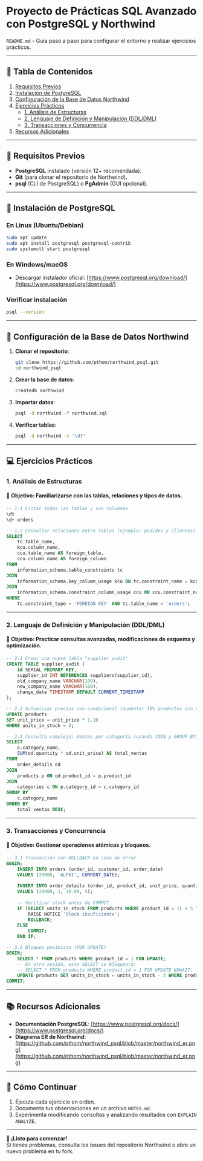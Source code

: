 # **Proyecto de Prácticas SQL Avanzado con PostgreSQL y Northwind**

`README.md` - Guía paso a paso para configurar el entorno y realizar ejercicios prácticos.

---

## **📌 Tabla de Contenidos**
1. [Requisitos Previos](#-requisitos-previos)
2. [Instalación de PostgreSQL](#-instalación-de-postgresql)
3. [Configuración de la Base de Datos Northwind](#-configuración-de-la-base-de-datos-northwind)
4. [Ejercicios Prácticos](#-ejercicios-prácticos)
   - [1. Análisis de Estructuras](#1-análisis-de-estructuras)
   - [2. Lenguaje de Definición y Manipulación (DDL/DML)](#2-lenguaje-de-definición-y-manipulación-ddl-dml)
   - [3. Transacciones y Concurrencia](#3-transacciones-y-concurrencia)
5. [Recursos Adicionales](#-recursos-adicionales)

---

## **🔧 Requisitos Previos**
- **PostgreSQL** instalado (versión 12+ recomendada).
- **Git** (para clonar el repositorio de Northwind).
- **psql** (CLI de PostgreSQL) o **PgAdmin** (GUI opcional).

---

## **🐘 Instalación de PostgreSQL**
### **En Linux (Ubuntu/Debian)**
```bash
sudo apt update
sudo apt install postgresql postgresql-contrib
sudo systemctl start postgresql
```

### **En Windows/macOS**
- Descargar instalador oficial: [https://www.postgresql.org/download/](https://www.postgresql.org/download/)

### **Verificar instalación**
```bash
psql --version
```

---

## **📂 Configuración de la Base de Datos Northwind**
1. **Clonar el repositorio**:
   ```bash
   git clone https://github.com/pthom/northwind_psql.git
   cd northwind_psql
   ```

2. **Crear la base de datos**:
   ```bash
   createdb northwind
   ```

3. **Importar datos**:
   ```bash
   psql -d northwind -f northwind.sql
   ```

4. **Verificar tablas**:
   ```bash
   psql -d northwind -c "\dt"
   ```

---

## **💻 Ejercicios Prácticos**

### **1. Análisis de Estructuras**
#### **📌 Objetivo**: Familiarizarse con las tablas, relaciones y tipos de datos.
```sql
-- 1.1 Listar todas las tablas y sus columnas
\dt
\d+ orders

-- 1.2 Consultar relaciones entre tablas (ejemplo: pedidos y clientes)
SELECT 
    tc.table_name, 
    kcu.column_name, 
    ccu.table_name AS foreign_table,
    ccu.column_name AS foreign_column
FROM 
    information_schema.table_constraints tc
JOIN 
    information_schema.key_column_usage kcu ON tc.constraint_name = kcu.constraint_name
JOIN 
    information_schema.constraint_column_usage ccu ON ccu.constraint_name = tc.constraint_name
WHERE 
    tc.constraint_type = 'FOREIGN KEY' AND tc.table_name = 'orders';
```

---

### **2. Lenguaje de Definición y Manipulación (DDL/DML)**
#### **📌 Objetivo**: Practicar consultas avanzadas, modificaciones de esquema y optimización.
```sql
-- 2.1 Crear una nueva tabla "supplier_audit"
CREATE TABLE supplier_audit (
    id SERIAL PRIMARY KEY,
    supplier_id INT REFERENCES suppliers(supplier_id),
    old_company_name VARCHAR(100),
    new_company_name VARCHAR(100),
    change_date TIMESTAMP DEFAULT CURRENT_TIMESTAMP
);

-- 2.2 Actualizar precios con condicional (aumentar 10% productos sin stock)
UPDATE products
SET unit_price = unit_price * 1.10
WHERE units_in_stock = 0;

-- 2.3 Consulta compleja: Ventas por categoría (usando JOIN y GROUP BY)
SELECT 
    c.category_name, 
    SUM(od.quantity * od.unit_price) AS total_ventas
FROM 
    order_details od
JOIN 
    products p ON od.product_id = p.product_id
JOIN 
    categories c ON p.category_id = c.category_id
GROUP BY 
    c.category_name
ORDER BY 
    total_ventas DESC;
```

---

### **3. Transacciones y Concurrencia**
#### **📌 Objetivo**: Gestionar operaciones atómicas y bloqueos.
```sql
-- 3.1 Transacción con ROLLBACK en caso de error
BEGIN;
    INSERT INTO orders (order_id, customer_id, order_date) 
    VALUES (20000, 'ALFKI', CURRENT_DATE);
    
    INSERT INTO order_details (order_id, product_id, unit_price, quantity)
    VALUES (20000, 1, 18.00, 5);
    
    -- Verificar stock antes de COMMIT
    IF (SELECT units_in_stock FROM products WHERE product_id = 1) < 5 THEN
        RAISE NOTICE 'Stock insuficiente';
        ROLLBACK;
    ELSE
        COMMIT;
    END IF;

-- 3.2 Bloqueo pesimista (FOR UPDATE)
BEGIN;
    SELECT * FROM products WHERE product_id = 1 FOR UPDATE;
    -- En otra sesión, este SELECT se bloqueará:
    -- SELECT * FROM products WHERE product_id = 1 FOR UPDATE NOWAIT;
    UPDATE products SET units_in_stock = units_in_stock - 5 WHERE product_id = 1;
COMMIT;
```

---

## **📚 Recursos Adicionales**
- **Documentación PostgreSQL**: [https://www.postgresql.org/docs/](https://www.postgresql.org/docs/)
- **Diagrama ER de Northwind**: [https://github.com/pthom/northwind_psql/blob/master/northwind_er.png](https://github.com/pthom/northwind_psql/blob/master/northwind_er.png)

---

## **🚀 Cómo Continuar**
1. Ejecuta cada ejercicio en orden.
2. Documenta tus observaciones en un archivo `NOTES.md`.
3. Experimenta modificando consultas y analizando resultados con `EXPLAIN ANALYZE`.

---

**🎯 ¡Listo para comenzar!**  
Si tienes problemas, consulta los issues del repositorio Northwind o abre un nuevo problema en tu fork.